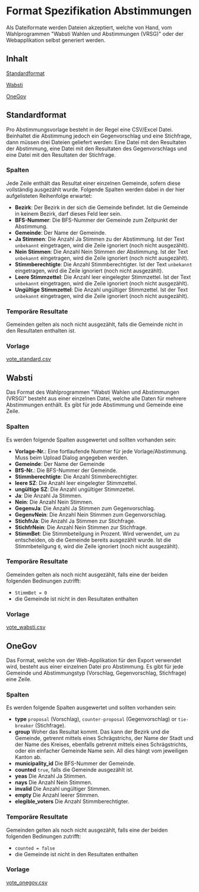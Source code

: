 # Format Spezifikation Abstimmungen

Als Dateiformate werden Dateien akzeptiert, welche von Hand, vom Wahlprogrammen "Wabsti Wahlen und Abstimmungen (VRSG)" oder der Webapplikation selbst generiert werden.

## Inhalt

[Standardformat](#standardformat)

[Wabsti](#wabsti)

[OneGov](#onegov)


## Standardformat

Pro Abstimmungsvorlage besteht in der Regel eine CSV/Excel Datei. Beinhaltet die Abstimmung jedoch ein Gegenvorschlag und eine Stichfrage, dann müssen drei Dateien geliefert werden: Eine Datei mit den Resultaten der Abstimmung, eine Datei mit den Resultaten des Gegenvorschlags und eine Datei mit den Resultaten der Stichfrage.

### Spalten

Jede Zeile enthält das Resultat einer einzelnen Gemeinde, sofern diese
vollständig ausgezählt wurde. Folgende Spalten werden dabei in der hier
aufgelisteten Reihenfolge erwartet:

- **Bezirk**: Der Bezirk in der sich die Gemeinde befindet. Ist die Gemeinde in keinem Bezirk, darf dieses Feld leer sein.
- **BFS-Nummer**: Die BFS-Nummer der Gemeinde zum Zeitpunkt der Abstimmung.
- **Gemeinde**: Der Name der Gemeinde.
- **Ja Stimmen**: Die Anzahl Ja Stimmen zu der Abstimmung. Ist der Text `unbekannt` eingetragen, wird die Zeile ignoriert (noch nicht ausgezählt).
- **Nein Stimmen**: Die Anzahl Nein Stimmen der Abstimmung. Ist der Text `unbekannt` eingetragen, wird die Zeile ignoriert (noch nicht ausgezählt).
- **Stimmberechtigte**: Die Anzahl Stimmberechtigter. Ist der Text `unbekannt` eingetragen, wird die Zeile ignoriert (noch nicht ausgezählt).
- **Leere Stimmzettel**: Die Anzahl leer eingelegter Stimmzettel. Ist der Text `unbekannt` eingetragen, wird die Zeile ignoriert (noch nicht ausgezählt).
- **Ungültige Stimmzettel**: Die Anzahl ungültiger Stimmzettel. Ist der Text `unbekannt` eingetragen, wird die Zeile ignoriert (noch nicht ausgezählt).

### Temporäre Resultate

Gemeinden gelten als noch nicht ausgezählt, falls die Gemeinde nicht in den Resultaten enthalten ist.

### Vorlage

[vote_standard.csv](https://raw.githubusercontent.com/OneGov/onegov.election_day/master/docs/templates/vote_standard.csv)


## Wabsti

Das Format des Wahlprogrammen "Wabsti Wahlen und Abstimmungen (VRSG)" besteht aus einer einzelnen Datei, welche alle Daten für mehrere Abstimmungen enthält. Es gibt für jede Abstimmung und Gemeinde eine Zeile.

### Spalten

Es werden folgende Spalten ausgewertet und sollten vorhanden sein:

- **Vorlage-Nr.**: Eine fortlaufende Nummer für jede Vorlage/Abstimmung. Muss beim Upload Dialog angegeben werden.
- **Gemeinde**: Der Name der Gemeinde
- **BfS-Nr.**: Die BFS-Nummer der Gemeinde.
- **Stimmberechtigte**: Die Anzahl Stimmberechtigter.
- **leere SZ**: Die Anzahl leer eingelegter Stimmzettel.
- **ungültige SZ**: Die Anzahl ungültiger Stimmzettel.
- **Ja**: Die Anzahl Ja Stimmen.
- **Nein**: Die Anzahl Nein Stimmen.
- **GegenvJa**: Die Anzahl Ja Stimmen zum Gegenvorschlag.
- **GegenvNein**:  Die Anzahl Nein Stimmen zum Gegenvorschlag.
- **StichfrJa**: Die Anzahl Ja Stimmen zur Stichfrage.
- **StichfrNein**: Die Anzahl Nein Stimmen zur Stichfrage.
- **StimmBet**: Die Stimmbeteilgung in Prozent. Wird verwendet, um zu entscheiden, ob die Gemeinde bereits ausgezählt wurde. Ist die Stimmbeteilgung `0`, wird die Zeile ignoriert (noch nicht ausgezählt).

### Temporäre Resultate

Gemeinden gelten als noch nicht ausgezählt, falls eine der beiden folgenden Bedinungen zutrifft:
- `StimmBet = 0`
- die Gemeinde ist nicht in den Resultaten enthalten

### Vorlage

[vote_wabsti.csv](https://raw.githubusercontent.com/OneGov/onegov.election_day/master/docs/templates/vote_wabsti.csv)


## OneGov

Das Format, welche von der Web-Applikation für den Export verwendet wird, besteht aus einer einzelnen Datei pro Abstimmung. Es gibt für jede Gemeinde und Abstimmungstyp (Vorschlag, Gegenvorschlag, Stichfrage) eine Zeile.

### Spalten

Es werden folgende Spalten ausgewertet und sollten vorhanden sein:

- **type** `proposal` (Vorschlag), `counter-proposal` (Gegenvorschlag) or `tie-breaker` (Stichfrage).
- **group** Woher das Resultat kommt. Das kann der Bezirk und die Gemeinde, getrennt mittels eines Schrägstrichs, der Name der Stadt und der Name des Kreises, ebenfalls getrennt mittels eines Schrägstrichts, oder ein einfacher Gemeinde Name sein. All dies hängt vom jeweiligen Kanton ab.
- **municipality_id** Die BFS-Nummer der Gemeinde.
- **counted** `true`, falls die Gemeinde ausgezählt ist.
- **yeas** Die Anzahl Ja Stimmen.
- **nays** Die Anzahl Nein Stimmen.
- **invalid** Die Anzahl ungültiger Stimmen.
- **empty** Die Anzahl leerer Stimmen.
- **elegible_voters** Die Anzahl Stimmberechtigter.

### Temporäre Resultate

Gemeinden gelten als noch nicht ausgezählt, falls eine der beiden folgenden Bedinungen zutrifft:
- `counted = false`
- die Gemeinde ist nicht in den Resultaten enthalten

### Vorlage

[vote_onegov.csv](https://raw.githubusercontent.com/OneGov/onegov.election_day/master/docs/templates/vote_onegov.csv)
